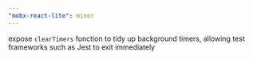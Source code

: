 ```yaml
---
"mobx-react-lite": minor
---
```


expose `clearTimers` function to tidy up background timers, allowing test frameworks such as Jest to exit immediately
